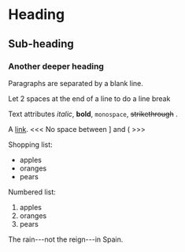 Heading
=======

Sub-heading
-----------

### Another deeper heading

Paragraphs are separated
by a blank line.

Let 2 spaces at the end of a line to do a
line break

Text attributes *italic*, **bold**,
`monospace`, ~~strikethrough~~ .

A [link](http://example.com).
<<<   No space between ] and (  >>>

Shopping list:

 * apples
  * oranges
  * pears

Numbered list:

  1. apples
  2. oranges
  3. pears

The rain---not the reign---in
Spain.